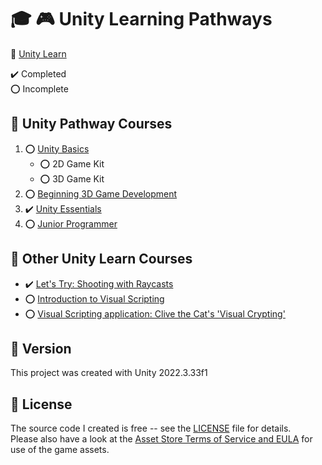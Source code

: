 # :mortar_board: :video_game: Unity Learning Pathways

:link: [Unity Learn](https://learn.unity.com/)

:heavy_check_mark: Completed  
:o: Incomplete

## :beginner: Unity Pathway Courses

1. :o: [Unity Basics](https://learn.unity.com/course/unity-basics)
   - :o: 2D Game Kit
   - :o: 3D Game Kit
2. :o: [Beginning 3D Game Development](https://learn.unity.com/course/beginning-3d-game-development)
3. :heavy_check_mark: [Unity Essentials](https://learn.unity.com/pathway/unity-essentials)
4. :o: [Junior Programmer](https://learn.unity.com/pathway/junior-programmer)

## :beginner: Other Unity Learn Courses

- :heavy_check_mark: [Let's Try: Shooting with Raycasts](https://learn.unity.com/tutorial/let-s-try-shooting-with-raycasts)
- :o: [Introduction to Visual Scripting](https://learn.unity.com/project/introduction-to-visual-scripting?uv=2021.1)
- :o: [Visual Scripting application: Clive the Cat's 'Visual Crypting'](https://learn.unity.com/project/visual-scripting-application-clive-the-cat-s-visual-crypting?uv=2022.3)

## :memo: Version

This project was created with Unity 2022.3.33f1

## :page_with_curl: License

The source code I created is free -- see the [LICENSE](UNLICENSE) file for details.  
Please also have a look at the [Asset Store Terms of Service and EULA](https://unity3d.com/legal/as_terms) for use of the game assets.
